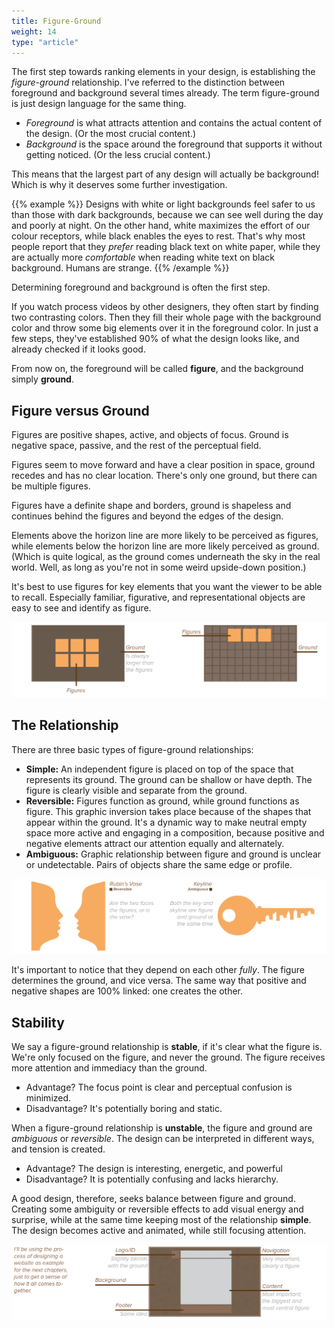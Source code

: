 ```yaml
---
title: Figure-Ground
weight: 14
type: "article"
---
```


The first step towards ranking elements in your design, is establishing the *figure-ground* relationship. I've referred to the distinction between foreground and background several times already. The term figure-ground is just design language for the same thing.

* *Foreground* is what attracts attention and contains the actual content of the design. (Or the most crucial content.)
* *Background* is the space around the foreground that supports it without getting noticed. (Or the less crucial content.)

This means that the largest part of any design will actually be background! Which is why it deserves some further investigation.

{{% example %}}
Designs with white or light backgrounds feel safer to us than those with dark backgrounds, because we can see well during the day and poorly at night. On the other hand, white maximizes the effort of our colour receptors, while black enables the eyes to rest. That's why most people report that they _prefer_ reading black text on white paper, while they are actually more _comfortable_ when reading white text on black background. Humans are strange.
{{% /example %}}

Determining foreground and background is often the first step. 

If you watch process videos by other designers, they often start by finding two contrasting colors. Then they fill their whole page with the background color and throw some big elements over it in the foreground color. In just a few steps, they've established 90% of what the design looks like, and already checked if it looks good.

From now on, the foreground will be called **figure**, and the background simply **ground**.

## Figure versus Ground

Figures are positive shapes, active, and objects of focus. Ground is negative space, passive, and the rest of the perceptual field.

Figures seem to move forward and have a clear position in space, ground recedes and has no clear location. There's only one ground, but there can be multiple figures.

Figures have a definite shape and borders, ground is shapeless and continues behind the figures and beyond the edges of the design.

Elements above the horizon line are more likely to be perceived as figures, while elements below the horizon line are more likely perceived as ground. (Which is quite logical, as the ground comes underneath the sky in the real world. Well, as long as you're not in some weird upside-down position.)

It's best to use figures for key elements that you want the viewer to be able to recall. Especially familiar, figurative, and representational objects are easy to see and identify as figure.

![Comparing figure and ground](DesignFigureGround.webp)

## The Relationship

There are three basic types of figure-ground relationships:

-   **Simple:** An independent figure is placed on top of the space that represents its ground. The ground can be shallow or have depth. The figure is clearly visible and separate from the ground.
-   **Reversible:** Figures function as ground, while ground functions as figure. This graphic inversion takes place because of the shapes that appear within the ground. It's a dynamic way to make neutral empty space more active and engaging in a composition, because positive and negative elements attract our attention equally and alternately.
-   **Ambiguous:** Graphic relationship between figure and ground is unclear or undetectable. Pairs of objects share the same edge or profile.

![Examples of the different relationships between figure and ground.](DesignFigureGroundRelationships.webp)

It's important to notice that they depend on each other _fully_. The figure determines the ground, and vice versa. The same way that positive and negative shapes are 100% linked: one creates the other.

## Stability

We say a figure-ground relationship is **stable**, if it's clear what the figure is. We're only focused on the figure, and never the ground. The figure receives more attention and immediacy than the ground. 

* Advantage? The focus point is clear and perceptual confusion is minimized.
* Disadvantage? It's potentially boring and static.

When a figure-ground relationship is **unstable**, the figure and ground are *ambiguous* or *reversible*. The design can be interpreted in different ways, and tension is created. 

* Advantage? The design is interesting, energetic, and powerful
* Disadvantage? It is potentially confusing and lacks hierarchy.

A good design, therefore, seeks balance between figure and ground. Creating some ambiguity or reversible effects to add visual energy and surprise, while at the same time keeping most of the relationship **simple**. The design becomes active and animated, while still focusing attention.

![Example of stability in figure-ground.](DesignFigureGroundStability.webp)